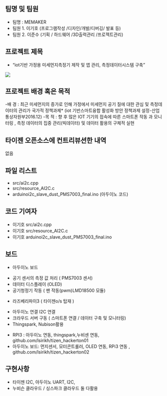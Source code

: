 ## 팀명 및 팀원
* 팀명  : MEMAKER
* 팀원 1.  이기호 (프로그램작성 /디자인/개발/디버깅/ 발표 등)
* 팀원  2.  이준수 (기획 / 하드웨어 /3D출력관리 /프로젝트관리)
## 프로젝트 제목
* “iot기반 가정용 미세먼지측정기 제작 및 앱 관리, 측정데이터시스템 구축” 
<img src="https://github.com/lsirikh/memaker_fine_dust_purifier/blob/master/img%20resources/%EC%A0%95%EB%A9%B4%EC%83%B7.png">

## 프로젝트 배경 혹은 목적
-배 경 :  최근 미세먼지의 증가로 인해 가정에서 미세먼지 공기 질에 대한 관심 및 측정데이터의 관리가 국가적 정책과제*
  (iot 기반스마트융합 활성화 방안 정책과제 설정-산업통상자원부2016.12)
-목 적 : 향 후 많은 IOT 기기의 접속에 따른 스마트폰 작동 과 모니터링 ,  측정 데이터의 집중 관리(빅데이터)  및 데이터 활용의 구체적 실현  
## 타이젠 오픈소스에 컨트리뷰션한 내역
없음

## 파일 리스트
* src/ai2c.cpp
* src/resource_AI2C.c
* arduinoi2c_slave_dust_PMS7003_final.ino (아두이노 코드)

## 코드 기여자
* 이기호 src/ai2c.cpp
* 이기호 src/resource_AI2C.c
* 이기호 arduinoi2c_slave_dust_PMS7003_final.ino


## 보드
* 아두이노 보드
-	공기 센서의 측정 값 처리 ( PMS7003 센서) 
-	데이터 디스플레이 (OLED) 
-	공기청정기 작동 ( 팬 작동(pwm)LMD18500 모듈)  
* 라즈베리파이3   ( 타이젠o/s  탑재 )
-	아두이노 연결 I2C 연결
-	크라우드 서버 구동 ( 스마트폰 연결 / 데이터 구축 및 모니터링)
- Thingspark, Nubison활용


* RPI3 : 아두이노 연동, thingspark,누비센 연동, github.com/lsirikh/tizen_hackerton01
* 아두이노 보드: 먼지센서, 모터콘트롤러, OLED 연동, RPi3 연동 , github.com/lsirikh/tizen_hackerton02

## 구현사항

* 타이젠 I2C, 아두이노 UART, I2C, 
* 누비슨 클라우드 / 싱스파크 클라우드 둘 다활용

